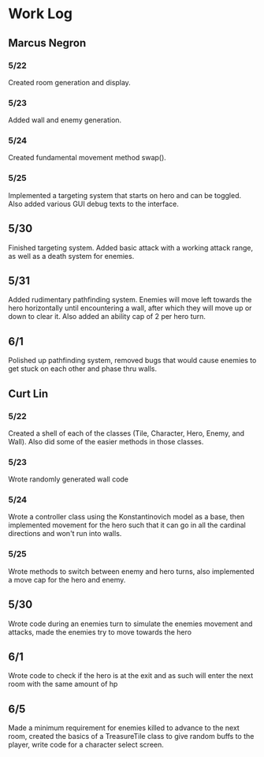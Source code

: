 # Work Log

## Marcus Negron

### 5/22

Created room generation and display.

### 5/23

Added wall and enemy generation.

### 5/24

Created fundamental movement method swap().

### 5/25

Implemented a targeting system that starts on hero and can be toggled. Also added various GUI debug texts to the interface.

## 5/30

Finished targeting system. Added basic attack with a working attack range, as well as a death system for enemies.

## 5/31

Added rudimentary pathfinding system. Enemies will move left towards the hero horizontally until encountering a wall, after which they will move up or down to clear it. Also added an ability cap of 2 per hero turn.

## 6/1

Polished up pathfinding system, removed bugs that would cause enemies to get stuck on each other and phase thru walls.

## Curt Lin

### 5/22

Created a shell of each of the classes (Tile, Character, Hero, Enemy, and Wall). Also did some of the easier methods in those classes.

### 5/23

Wrote randomly generated wall code

### 5/24

Wrote a controller class using the Konstantinovich model as a base, then implemented movement for the hero such that it can go in all the cardinal directions and won't run into walls.

### 5/25

Wrote methods to switch between enemy and hero turns, also implemented a move cap for the hero and enemy.

## 5/30

Wrote code during an enemies turn to simulate the enemies movement and attacks, made the enemies try to move towards the hero

## 6/1

Wrote code to check if the hero is at the exit and as such will enter the next room with the same amount of hp

## 6/5

Made a minimum requirement for enemies killed to advance to the next room, created the basics of a TreasureTile class to give random buffs to the player, write code for a character select screen.
